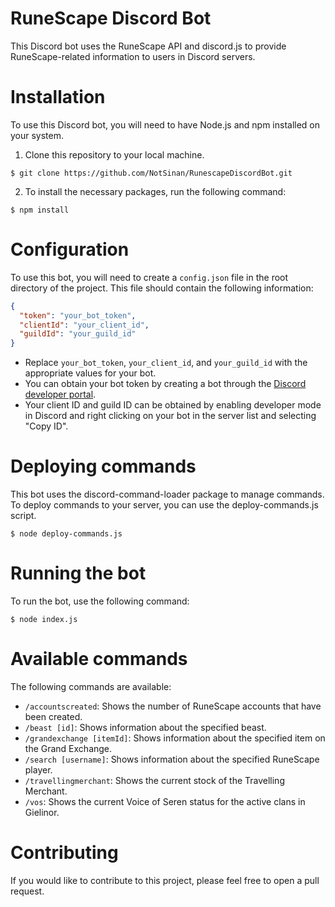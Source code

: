# RuneScape Discord Bot

This Discord bot uses the RuneScape API and discord.js to provide RuneScape-related information to users in Discord servers.

# Installation

To use this Discord bot, you will need to have Node.js and npm installed on your system.

1. Clone this repository to your local machine.

```
$ git clone https://github.com/NotSinan/RunescapeDiscordBot.git
```

2. To install the necessary packages, run the following command:

```
$ npm install
```

# Configuration

To use this bot, you will need to create a `config.json` file in the root directory of the project. This file should contain the following information:

```json
{
  "token": "your_bot_token",
  "clientId": "your_client_id",
  "guildId": "your_guild_id"
}
```

- Replace `your_bot_token`, `your_client_id`, and `your_guild_id` with the appropriate values for your bot.
- You can obtain your bot token by creating a bot through the <a href="https://discord.com/developers/docs/intro" target="_blank">Discord developer portal<a>.
- Your client ID and guild ID can be obtained by enabling developer mode in Discord and right clicking on your bot in the server list and selecting "Copy ID".

# Deploying commands

This bot uses the discord-command-loader package to manage commands. To deploy commands to your server, you can use the deploy-commands.js script.

```
$ node deploy-commands.js
```

# Running the bot

To run the bot, use the following command:

```
$ node index.js
```

# Available commands

The following commands are available:

- `/accountscreated`: Shows the number of RuneScape accounts that have been created.
- `/beast [id]`: Shows information about the specified beast.
- `/grandexchange [itemId]`: Shows information about the specified item on the Grand Exchange.
- `/search [username]`: Shows information about the specified RuneScape player.
- `/travellingmerchant`: Shows the current stock of the Travelling Merchant.
- `/vos`: Shows the current Voice of Seren status for the active clans in Gielinor.

# Contributing

If you would like to contribute to this project, please feel free to open a pull request.
